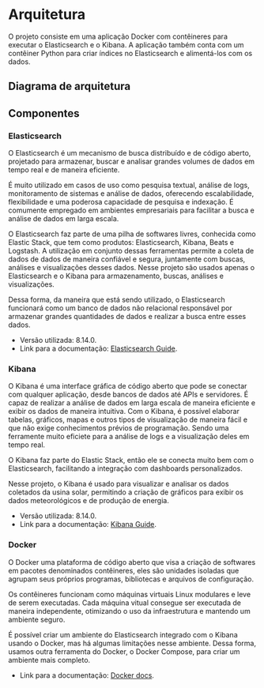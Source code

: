# Arquitetura

O projeto consiste em uma aplicação Docker com contêineres para executar o Elasticsearch e o Kibana. A aplicação também conta com um contêiner Python para criar índices no Elasticsearch e alimentá-los com os dados.

## Diagrama de arquitetura

## Componentes

### Elasticsearch

O Elasticsearch é um mecanismo de busca distribuído e de código aberto, projetado para armazenar, buscar e analisar grandes volumes de dados em tempo real e de maneira eficiente. 

É muito utilizado em casos de uso como pesquisa textual, análise de logs, monitoramento de sistemas e análise de dados, oferecendo escalabilidade, flexibilidade e uma poderosa capacidade de pesquisa e indexação. É comumente empregado em ambientes empresariais para facilitar a busca e análise de dados em larga escala.

O Elasticsearch faz parte de uma pilha de softwares livres, conhecida como Elastic Stack, que tem como produtos: Elasticsearch, Kibana, Beats e Logstash. A utilização em conjunto dessas ferramentas permite a coleta de dados de dados de maneira confiável e segura, juntamente com buscas, análises e visualizações desses dados. Nesse projeto são usados apenas o Elasticsearch e o Kibana para armazenamento, buscas, análises e visualizações.

Dessa forma, da maneira que está sendo utilizado, o Elasticsearch funcionará como um banco de dados não relacional responsável por armazenar grandes quantidades de dados e realizar a busca entre esses dados.

* Versão utilizada: 8.14.0.
* Link para a documentação: [Elasticsearch Guide](https://www.elastic.co/guide/en/elasticsearch/reference/current/index.html).

### Kibana

O Kibana é uma interface gráfica de código aberto que pode se conectar com qualquer aplicação, desde bancos de dados até APIs e servidores. É capaz de realizar a análise de dados em larga escala de maneira eficiente e exibir os dados de maneira intuitiva. Com o Kibana, é possível elaborar tabelas, gráficos, mapas e outros tipos de visualização de maneira fácil e que não exige conhecimentos prévios de programação. Sendo uma ferramente muito eficiete para a análise de logs e a visualização deles em tempo real.

O Kibana faz parte do Elastic Stack, então ele se conecta muito bem com o Elasticsearch, facilitando a integração com dashboards personalizados.

Nesse projeto, o Kibana é usado para visualizar e analisar os dados coletados da usina solar, permitindo a criação de gráficos para exibir os dados meteorológicos e de produção de energia.

* Versão utilizada: 8.14.0.
* Link para a documentação: [Kibana Guide](https://www.elastic.co/guide/en/kibana/current/index.html).

### Docker

O Docker uma plataforma de código aberto que visa a criação de softwares em pacotes denominados contêineres, eles são unidades isoladas que agrupam seus próprios programas, bibliotecas e arquivos de configuração.

Os contêineres funcionam como máquinas virtuais Linux modulares e leve de serem executadas. Cada máquina vitual consegue ser executada de maneira independente, otimizando o uso da infraestrutura e mantendo um ambiente seguro.

É possível criar um ambiente do Elasticsearch integrado com o Kibana usando o Docker, mas há algumas limitações nesse ambiente. Dessa forma, usamos outra ferramenta do Docker, o Docker Compose, para criar um ambiente mais completo.

* Link para a documentação: [Docker docs](https://docs.docker.com/compose/).